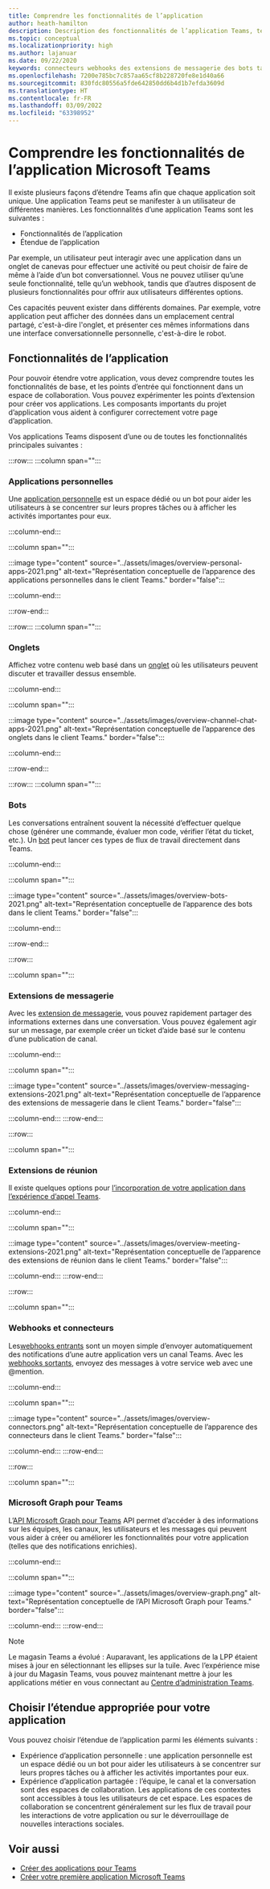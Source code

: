 ```yaml
---
title: Comprendre les fonctionnalités de l’application
author: heath-hamilton
description: Description des fonctionnalités de l’application Teams, telles que les onglets, les bots, les extensions de messagerie et les webhooks et connecteurs ; étendue de l’application, telle que les applications personnelles et partagées
ms.topic: conceptual
ms.localizationpriority: high
ms.author: lajanuar
ms.date: 09/22/2020
keywords: connecteurs webhooks des extensions de messagerie des bots tabulations
ms.openlocfilehash: 7200e785bc7c857aa65cf8b228720fe8e1d40a66
ms.sourcegitcommit: 830fdc80556a5fde642850dd6b4d1b7efda3609d
ms.translationtype: HT
ms.contentlocale: fr-FR
ms.lasthandoff: 03/09/2022
ms.locfileid: "63398952"
---
```

# <a name="understand-microsoft-teams-app-features"></a>Comprendre les fonctionnalités de l’application Microsoft Teams

Il existe plusieurs façons d’étendre Teams afin que chaque application soit unique. Une application Teams peut se manifester à un utilisateur de différentes manières. Les fonctionnalités d’une application Teams sont les suivantes :

* Fonctionnalités de l’application
* Étendue de l’application

Par exemple, un utilisateur peut interagir avec une application dans un onglet de canevas pour effectuer une activité ou peut choisir de faire de même à l’aide d’un bot conversationnel. Vous ne pouvez utiliser qu’une seule fonctionnalité, telle qu’un webhook, tandis que d’autres disposent de plusieurs fonctionnalités pour offrir aux utilisateurs différentes options.

Ces capacités peuvent exister dans différents domaines. Par exemple, votre application peut afficher des données dans un emplacement central partagé, c'est-à-dire l'onglet, et présenter ces mêmes informations dans une interface conversationnelle personnelle, c'est-à-dire le robot.

## <a name="app-capabilities"></a>Fonctionnalités de l’application

Pour pouvoir étendre votre application, vous devez comprendre toutes les fonctionnalités de base, et les points d’entrée qui fonctionnent dans un espace de collaboration. Vous pouvez expérimenter les points d’extension pour créer vos applications. Les composants importants du projet d’application vous aident à configurer correctement votre page d’application.

Vos applications Teams disposent d’une ou de toutes les fonctionnalités principales suivantes :

:::row:::
   :::column span="":::

### <a name="personal-apps"></a>Applications personnelles

Une [application personnelle](../concepts/design/personal-apps.md) est un espace dédié ou un bot pour aider les utilisateurs à se concentrer sur leurs propres tâches ou à afficher les activités importantes pour eux.

   :::column-end:::

   :::column span="":::

:::image type="content" source="../assets/images/overview-personal-apps-2021.png" alt-text="Représentation conceptuelle de l’apparence des applications personnelles dans le client Teams." border="false":::

   :::column-end:::

:::row-end:::

:::row:::
   :::column span="":::

### <a name="tabs"></a>Onglets

Affichez votre contenu web basé dans un [onglet](../tabs/what-are-tabs.md) où les utilisateurs peuvent discuter et travailler dessus ensemble.

   :::column-end:::

   :::column span="":::

:::image type="content" source="../assets/images/overview-channel-chat-apps-2021.png" alt-text="Représentation conceptuelle de l’apparence des onglets dans le client Teams." border="false":::

   :::column-end:::

:::row-end:::

:::row:::
   :::column span="":::

### <a name="bots"></a>Bots

Les conversations entraînent souvent la nécessité d’effectuer quelque chose (générer une commande, évaluer mon code, vérifier l’état du ticket, etc.). Un [bot](../bots/what-are-bots.md) peut lancer ces types de flux de travail directement dans Teams.

   :::column-end:::

   :::column span="":::

:::image type="content" source="../assets/images/overview-bots-2021.png" alt-text="Représentation conceptuelle de l’apparence des bots dans le client Teams." border="false":::

   :::column-end:::

:::row-end:::

:::row:::

   :::column span="":::

### <a name="messaging-extensions"></a>Extensions de messagerie

Avec les [extension de messagerie](../messaging-extensions/what-are-messaging-extensions.md), vous pouvez rapidement partager des informations externes dans une conversation. Vous pouvez également agir sur un message, par exemple créer un ticket d’aide basé sur le contenu d’une publication de canal.

   :::column-end:::

   :::column span="":::

:::image type="content" source="../assets/images/overview-messaging-extensions-2021.png" alt-text="Représentation conceptuelle de l’apparence des extensions de messagerie dans le client Teams." border="false":::

   :::column-end:::
:::row-end:::

:::row:::

   :::column span="":::

### <a name="meeting-extensions"></a>Extensions de réunion

Il existe quelques options pour [l’incorporation de votre application dans l’expérience d’appel Teams](../apps-in-teams-meetings/design/designing-apps-in-meetings.md).

   :::column-end:::

   :::column span="":::

:::image type="content" source="../assets/images/overview-meeting-extensions-2021.png" alt-text="Représentation conceptuelle de l’apparence des extensions de réunion dans le client Teams." border="false":::

   :::column-end:::
:::row-end:::

:::row:::

   :::column span="":::

### <a name="webhooks-and-connectors"></a>Webhooks et connecteurs

Les[webhooks entrants](../webhooks-and-connectors/what-are-webhooks-and-connectors.md#incoming-webhooks) sont un moyen simple d’envoyer automatiquement des notifications d’une autre application vers un canal Teams. Avec les [webhooks sortants](../webhooks-and-connectors/what-are-webhooks-and-connectors.md#outgoing-webhooks), envoyez des messages à votre service web avec une @mention.

   :::column-end:::

   :::column span="":::

:::image type="content" source="../assets/images/overview-connectors.png" alt-text="Représentation conceptuelle de l’apparence des connecteurs dans le client Teams." border="false":::

   :::column-end:::
:::row-end:::

:::row:::

   :::column span="":::

### <a name="microsoft-graph-for-teams"></a>Microsoft Graph pour Teams

L’[API Microsoft Graph pour Teams](/graph/teams-concept-overview) API permet d’accéder à des informations sur les équipes, les canaux, les utilisateurs et les messages qui peuvent vous aider à créer ou améliorer les fonctionnalités pour votre application (telles que des notifications enrichies).

   :::column-end:::

   :::column span="":::

:::image type="content" source="../assets/images/overview-graph.png" alt-text="Représentation conceptuelle de l’API Microsoft Graph pour Teams." border="false":::

   :::column-end:::
:::row-end:::

> [!NOTE]
> Le magasin Teams a évolué : Auparavant, les applications de la LPP étaient mises à jour en sélectionnant les ellipses sur la tuile. Avec l’expérience mise à jour du Magasin Teams, vous pouvez maintenant mettre à jour les applications métier en vous connectant au [Centre d’administration Teams](https://admin.teams.microsoft.com).

## <a name="choose-the-correct-scope-for-your-app"></a>Choisir l’étendue appropriée pour votre application

Vous pouvez choisir l’étendue de l’application parmi les éléments suivants :

* Expérience d’application personnelle : une application personnelle est un espace dédié ou un bot pour aider les utilisateurs à se concentrer sur leurs propres tâches ou à afficher les activités importantes pour eux.
* Expérience d’application partagée : l’équipe, le canal et la conversation sont des espaces de collaboration. Les applications de ces contextes sont accessibles à tous les utilisateurs de cet espace. Les espaces de collaboration se concentrent généralement sur les flux de travail pour les interactions de votre application ou sur le déverrouillage de nouvelles interactions sociales.

## <a name="see-also"></a>Voir aussi

* [Créer des applications pour Teams](../overview.md)
* [Créer votre première application Microsoft Teams](../build-your-first-app/build-first-app-overview.md)
